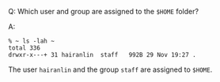 Q: Which user and group are assigned to the `$HOME` folder?

A:
```shell
% ~ ls -lah ~
total 336
drwxr-x---+ 31 hairanlin  staff   992B 29 Nov 19:27 .
```
The user `hairanlin` and the group `staff` are assigned to `$HOME`.
